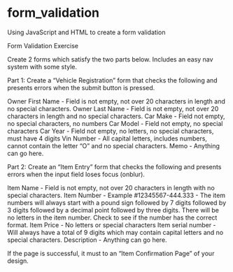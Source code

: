 # form_validation
Using JavaScript and HTML to create a form validation

Form Validation Exercise

Create 2 forms which satisfy the two parts below. Includes an easy nav system with some style.

Part 1: Create a “Vehicle Registration” form that checks the following and presents errors when the submit button is pressed.

Owner First Name - Field is not empty, not over 20 characters in length and no special characters.
Owner Last Name - Field is not empty, not over 20 characters in length and no special characters.
Car Make  - Field not empty, no special characters, no numbers
Car Model - Field not empty, no special characters
Car Year - Field not empty, no letters, no special characters, must have 4 digits
Vin Number -	 All capital letters, includes numbers, cannot contain the letter “O” and no special characters. 
Memo - Anything can go here.


Part 2: Create an “Item Entry” form that checks the following and presents errors when the input field loses focus (onblur).

Item Name - Field is not empty, not over 20 characters in length with no special characters.
Item Number -	Example  #12345567-444.333 - The item numbers will always start with a pound sign followed by 7 digits followed by 3 digits followed by a decimal point followed by three digits. There will be no letters in the item number.   Check to see if the number has the correct format.
Item Price -	No letters or special characters
Item serial number -  Will always have a total of 9 digits which may contain capital letters and no special characters.
Description - Anything can go here.

If the page is successful, it must to an “Item Confirmation Page” of your design.


